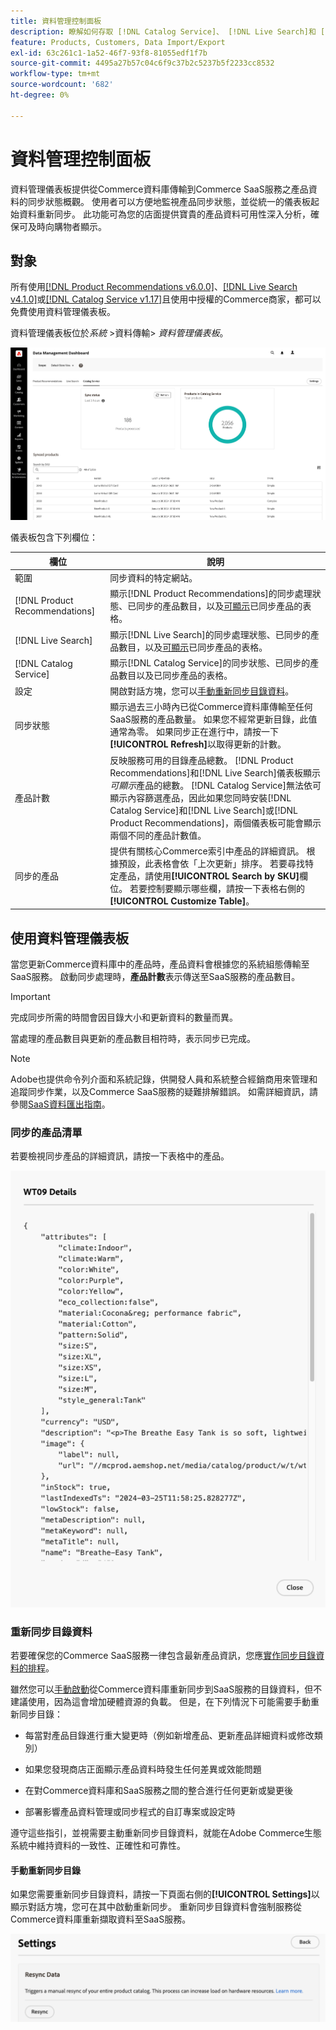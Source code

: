 ```yaml
---
title: 資料管理控制面板
description: 瞭解如何存取 [!DNL Catalog Service]、 [!DNL Live Search]和 [!DNL Product Recommendation]的資料串流的深入分析。
feature: Products, Customers, Data Import/Export
exl-id: 63c261c1-1a52-46f7-93f8-81055edf1f7b
source-git-commit: 4495a27b57c04c6f9c37b2c5237b5f2233cc8532
workflow-type: tm+mt
source-wordcount: '682'
ht-degree: 0%

---
```


# 資料管理控制面板

資料管理儀表板提供從Commerce資料庫傳輸到Commerce SaaS服務之產品資料的同步狀態概觀。 使用者可以方便地監視產品同步狀態，並從統一的儀表板起始資料重新同步。 此功能可為您的店面提供寶貴的產品資料可用性深入分析，確保可及時向購物者顯示。

## 對象

所有使用[[!DNL Product Recommendations v6.0.0]](https://experienceleague.adobe.com/en/docs/commerce-merchant-services/product-recommendations/guide-overview)、[[!DNL Live Search v4.1.0]](https://experienceleague.adobe.com/en/docs/commerce-merchant-services/live-search/guide-overview)或[[!DNL Catalog Service v1.17]](https://experienceleague.adobe.com/en/docs/commerce-merchant-services/catalog-service/guide-overview)且使用中授權的Commerce商家，都可以免費使用資料管理儀表板。

資料管理儀表板位於&#x200B;*系統* >資料傳輸> *資料管理儀表板*。

![資料管理儀表板](assets/data-management-dashboard.png)

儀表板包含下列欄位：

| 欄位 | 說明 |
|--- |--- |
| 範圍 | 同步資料的特定網站。 |
| [!DNL Product Recommendations] | 顯示[!DNL Product Recommendations]的同步處理狀態、已同步的產品數目，以及[可顯示](https://experienceleague.adobe.com/en/docs/commerce-admin/config/catalog/inventory#stock-options)已同步產品的表格。 |
| [!DNL Live Search] | 顯示[!DNL Live Search]的同步處理狀態、已同步的產品數目，以及[可顯示](https://experienceleague.adobe.com/en/docs/commerce-admin/config/catalog/inventory#stock-options)已同步產品的表格。 |
| [!DNL Catalog Service] | 顯示[!DNL Catalog Service]的同步狀態、已同步的產品數目以及已同步產品的表格。 |
| 設定 | 開啟對話方塊，您可以[手動重新同步目錄資料](#resync-catalog-data)。 |
| 同步狀態 | 顯示過去三小時內已從Commerce資料庫傳輸至任何SaaS服務的產品數量。 如果您不經常更新目錄，此值通常為零。 如果同步正在進行中，請按一下&#x200B;**[!UICONTROL Refresh]**&#x200B;以取得更新的計數。 |
| 產品計數 | 反映服務可用的目錄產品總數。 [!DNL Product Recommendations]和[!DNL Live Search]儀表板顯示&#x200B;_可顯示_&#x200B;產品的總數。 [!DNL Catalog Service]無法依可顯示內容篩選產品，因此如果您同時安裝[!DNL Catalog Service]和[!DNL Live Search]或[!DNL Product Recommendations]，兩個儀表板可能會顯示兩個不同的產品計數值。 |
| 同步的產品 | 提供有關核心Commerce索引中產品的詳細資訊。 根據預設，此表格會依「上次更新」排序。 若要尋找特定產品，請使用&#x200B;**[!UICONTROL Search by SKU]**&#x200B;欄位。 若要控制要顯示哪些欄，請按一下表格右側的&#x200B;**[!UICONTROL Customize Table]**。 |

## 使用資料管理儀表板

當您更新Commerce資料庫中的產品時，產品資料會根據您的系統組態傳輸至SaaS服務。 啟動同步處理時，**產品計數**&#x200B;表示傳送至SaaS服務的產品數目。

>[!IMPORTANT]
>
>完成同步所需的時間會因目錄大小和更新資料的數量而異。

當處理的產品數目與更新的產品數目相符時，表示同步已完成。

>[!NOTE]
>
>Adobe也提供命令列介面和系統記錄，供開發人員和系統整合經銷商用來管理和追蹤同步作業，以及Commerce SaaS服務的疑難排解錯誤。 如需詳細資訊，請參閱[SaaS資料匯出指南](https://experienceleague.adobe.com/en/docs/commerce-merchant-services/saas-data-export/overview)。

### 同步的產品清單

若要檢視同步產品的詳細資訊，請按一下表格中的產品。

![同步產品詳細資料](assets/sync-product-detail.png)

### 重新同步目錄資料

若要確保您的Commerce SaaS服務一律包含最新產品資訊，您應[實作同步目錄資料的排程](https://experienceleague.adobe.com/en/docs/commerce-operations/configuration-guide/cli/manage-indexers#reindex)。

雖然您可以[手動啟動](#manually-resync-catalog)從Commerce資料庫重新同步到SaaS服務的目錄資料，但不建議使用，因為這會增加硬體資源的負載。 但是，在下列情況下可能需要手動重新同步目錄：

- 每當對產品目錄進行重大變更時（例如新增產品、更新產品詳細資料或修改類別）

- 如果您發現商店正面顯示產品資料時發生任何差異或效能問題

- 在對Commerce資料庫和SaaS服務之間的整合進行任何更新或變更後

- 部署影響產品資料管理或同步程式的自訂專案或設定時

遵守這些指引，並視需要主動重新同步目錄資料，就能在Adobe Commerce生態系統中維持資料的一致性、正確性和可靠性。

#### 手動重新同步目錄

如果您需要重新同步目錄資料，請按一下頁面右側的&#x200B;**[!UICONTROL Settings]**&#x200B;以顯示對話方塊，您可在其中啟動重新同步。 重新同步目錄資料會強制服務從Commerce資料庫重新擷取資料至SaaS服務。

![手動同步產品](assets/resync-data.png)

